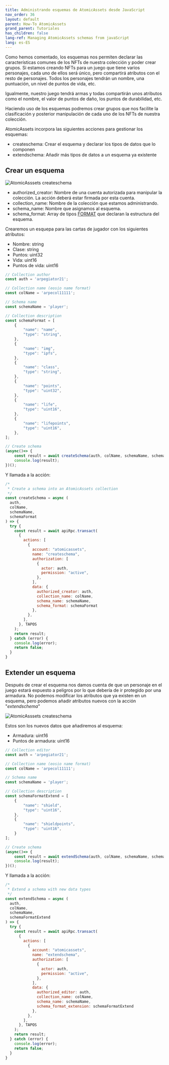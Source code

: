 ```yaml
---
title: Administrando esquemas de AtomicAssets desde JavaScript
nav_order: 36
layout: default
parent: How-To AtomicAssets
grand_parent: Tutoriales
has_children: false
lang-ref: Managing AtomicAssets schemas from javaScript
lang: es-ES
---
```


Como hemos comentado, los esquemas nos permiten declarar las características comunes de los NFTs de nuestra colección y poder crear grupos. Si estamos creando NFTs para un juego que tiene varios personajes, cada uno de ellos será único, pero compartirá atributos con el resto de personajes. Todos los personajes tendrán un nombre, una puntuación, un nivel de puntos de vida, etc. 

Igualmente, nuestro juego tendrá armas y todas compartirán unos atributos como el nombre, el valor de puntos de daño, los puntos de durabilidad, etc.

Haciendo uso de los esquemas podremos crear grupos que nos facilite la clasificación y posterior manipulación de cada uno de los NFTs de nuestra colección.

AtomicAssets incorpora las siguientes acciones para gestionar los esquemas:
-	createschema: Crear el esquema y declarar los tipos de datos que lo componen
-	extendschema: Añadir más tipos de datos a un esquema ya existente

## Crear un esquema

![AtomicAsssets createschema](/assets/img/tutorials/howto_atomicassets/createschema_atomicassets.png)

- authorized_creator: Nombre de una cuenta autorizada para manipular la colección. La acción deberá estar firmada por esta cuenta.
- collection_name: Nombre de la colección que estamos administrando.
- schema_name: Nombre que asignamos al esquema.
- schema_format: Array de tipos [FORMAT](https://github.com/pinknetworkx/atomicassets-contract/wiki/Custom-Types#format) que declaran la estructura del esquema.

Crearemos un esquepa para las cartas de jugador con los siguientes atributos:
- Nombre: string
- Clase: string
- Puntos: uint32
- Vida: uint16
- Puntos de vida: uint16

```js
// Collection author
const auth = 'arpegiator21';

// Collection name (eosio name format)
const colName = 'arpecol11111';

// Schema name
const schemaName = 'player';

// Collection description
const schemaFormat = [
    {
        "name": "name",
        "type": "string",
    },
    {
        "name": "img",
        "type": "ipfs",
    },
    {
        "name": "class",
        "type": "string",
    },
    {
        "name": "points",
        "type": "uint32",
    },
    {
        "name": "life",
        "type": "uint16",
    },
    {
        "name": "lifepoints",
        "type": "uint16",
    },
];

// Create schema
(async()=> {
    const result = await createSchema(auth, colName, schemaName, schemaFormat);
    console.log(result);
})();
```
Y llamada a la acción:
```js
/* 
 * Create a schema into an AtomicAssets collection
 */
const createSchema = async ( 
  auth,
  colName,
  schemaName,
  schemaFormat
) => {
  try {
    const result = await apiRpc.transact(
      {
        actions: [
          {
            account: "atomicassets",
            name: "createschema",
            authorization: [
              {
                actor: auth,
                permission: "active",
              },
            ],
            data: {
              authorized_creator: auth,
              collection_name: colName,
              schema_name: schemaName,
              schema_format: schemaFormat
            },
          },
        ],
      }, TAPOS
    );
    return result;
  } catch (error) {
    console.log(error);
    return false;
  }
}
```

## Extender un esquema

Después de crear el esquema nos damos cuenta de que un personaje en el juego estará expuesto a peligros por lo que debería de ir protegido por una armadura. No podemos modificar los atributos que ya existen en un esquema, pero podemos añadir atributos nuevos con la acción "*extendschema*"

![AtomicAsssets createschema](/assets/img/tutorials/howto_atomicassets/extendschema_atomicassets.png)

Estos son los nuevos datos que añadiremos al esquema:
- Armadura: uint16
- Puntos de armadura: uint16

```js
// Collection editor
const auth = 'arpegiator21';

// Collection name (eosio name format)
const colName = 'arpecol11111';

// Schema name
const schemaName = 'player';

// Collection description
const schemaFormatExtend = [
    {
        "name": "shield",
        "type": "uint16",
    },
    {
        "name": "shieldpoints",
        "type": "uint16",
    }
];

// Create schema
(async()=> {
    const result = await extendSchema(auth, colName, schemaName, schemaFormatExtend);
    console.log(result);
})();
```
Y llamada a la acción:
```js
/* 
 * Extend a schema with new data types
 */
const extendSchema = async ( 
  auth,
  colName,
  schemaName,
  schemaFormatExtend
) => {
  try {
    const result = await apiRpc.transact(
      {
        actions: [
          {
            account: "atomicassets",
            name: "extendschema",
            authorization: [
              {
                actor: auth,
                permission: "active",
              },
            ],
            data: {
              authorized_editor: auth,
              collection_name: colName,
              schema_name: schemaName,
              schema_format_extension: schemaFormatExtend
            },
          },
        ],
      }, TAPOS
    );
    return result;
  } catch (error) {
    console.log(error);
    return false;
  }
}
```

